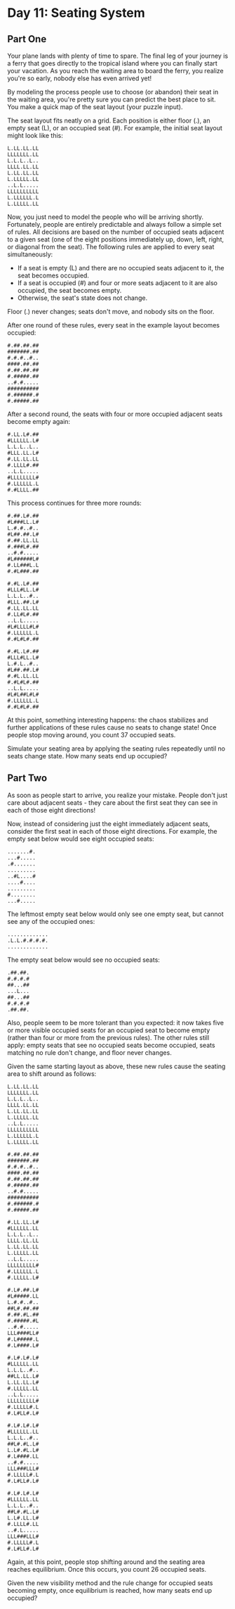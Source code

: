 # Day 11: Seating System

## Part One

Your plane lands with plenty of time to spare. The final leg of your journey is
a ferry that goes directly to the tropical island where you can finally start
your vacation. As you reach the waiting area to board the ferry, you realize
you're so early, nobody else has even arrived yet!

By modeling the process people use to choose (or abandon) their seat in the
waiting area, you're pretty sure you can predict the best place to sit. You
make a quick map of the seat layout (your puzzle input).

The seat layout fits neatly on a grid. Each position is either floor (.), an
empty seat (L), or an occupied seat (#). For example, the initial seat layout
might look like this:

    L.LL.LL.LL
    LLLLLLL.LL
    L.L.L..L..
    LLLL.LL.LL
    L.LL.LL.LL
    L.LLLLL.LL
    ..L.L.....
    LLLLLLLLLL
    L.LLLLLL.L
    L.LLLLL.LL

Now, you just need to model the people who will be arriving shortly.
Fortunately, people are entirely predictable and always follow a simple set of
rules. All decisions are based on the number of occupied seats adjacent to a
given seat (one of the eight positions immediately up, down, left, right, or
diagonal from the seat). The following rules are applied to every seat
simultaneously:

* If a seat is empty (L) and there are no occupied seats adjacent to it, the
  seat becomes occupied.
* If a seat is occupied (#) and four or more seats adjacent to it are also
  occupied, the seat becomes empty.
* Otherwise, the seat's state does not change.

Floor (.) never changes; seats don't move, and nobody sits on the floor.

After one round of these rules, every seat in the example layout becomes
occupied:

    #.##.##.##
    #######.##
    #.#.#..#..
    ####.##.##
    #.##.##.##
    #.#####.##
    ..#.#.....
    ##########
    #.######.#
    #.#####.##

After a second round, the seats with four or more occupied adjacent seats
become empty again:

    #.LL.L#.##
    #LLLLLL.L#
    L.L.L..L..
    #LLL.LL.L#
    #.LL.LL.LL
    #.LLLL#.##
    ..L.L.....
    #LLLLLLLL#
    #.LLLLLL.L
    #.#LLLL.##

This process continues for three more rounds:

    #.##.L#.##
    #L###LL.L#
    L.#.#..#..
    #L##.##.L#
    #.##.LL.LL
    #.###L#.##
    ..#.#.....
    #L######L#
    #.LL###L.L
    #.#L###.##

    #.#L.L#.##
    #LLL#LL.L#
    L.L.L..#..
    #LLL.##.L#
    #.LL.LL.LL
    #.LL#L#.##
    ..L.L.....
    #L#LLLL#L#
    #.LLLLLL.L
    #.#L#L#.##

    #.#L.L#.##
    #LLL#LL.L#
    L.#.L..#..
    #L##.##.L#
    #.#L.LL.LL
    #.#L#L#.##
    ..L.L.....
    #L#L##L#L#
    #.LLLLLL.L
    #.#L#L#.##

At this point, something interesting happens: the chaos stabilizes and further
applications of these rules cause no seats to change state! Once people stop
moving around, you count 37 occupied seats.

Simulate your seating area by applying the seating rules repeatedly until no
seats change state. How many seats end up occupied?

## Part Two

As soon as people start to arrive, you realize your mistake. People don't just
care about adjacent seats - they care about the first seat they can see in each
of those eight directions!

Now, instead of considering just the eight immediately adjacent seats, consider
the first seat in each of those eight directions. For example, the empty seat
below would see eight occupied seats:

    .......#.
    ...#.....
    .#.......
    .........
    ..#L....#
    ....#....
    .........
    #........
    ...#.....

The leftmost empty seat below would only see one empty seat, but cannot see any
of the occupied ones:

    .............
    .L.L.#.#.#.#.
    .............

The empty seat below would see no occupied seats:

    .##.##.
    #.#.#.#
    ##...##
    ...L...
    ##...##
    #.#.#.#
    .##.##.

Also, people seem to be more tolerant than you expected: it now takes five or
more visible occupied seats for an occupied seat to become empty (rather than
four or more from the previous rules). The other rules still apply: empty seats
that see no occupied seats become occupied, seats matching no rule don't
change, and floor never changes.

Given the same starting layout as above, these new rules cause the seating area
to shift around as follows:

    L.LL.LL.LL
    LLLLLLL.LL
    L.L.L..L..
    LLLL.LL.LL
    L.LL.LL.LL
    L.LLLLL.LL
    ..L.L.....
    LLLLLLLLLL
    L.LLLLLL.L
    L.LLLLL.LL

    #.##.##.##
    #######.##
    #.#.#..#..
    ####.##.##
    #.##.##.##
    #.#####.##
    ..#.#.....
    ##########
    #.######.#
    #.#####.##

    #.LL.LL.L#
    #LLLLLL.LL
    L.L.L..L..
    LLLL.LL.LL
    L.LL.LL.LL
    L.LLLLL.LL
    ..L.L.....
    LLLLLLLLL#
    #.LLLLLL.L
    #.LLLLL.L#

    #.L#.##.L#
    #L#####.LL
    L.#.#..#..
    ##L#.##.##
    #.##.#L.##
    #.#####.#L
    ..#.#.....
    LLL####LL#
    #.L#####.L
    #.L####.L#

    #.L#.L#.L#
    #LLLLLL.LL
    L.L.L..#..
    ##LL.LL.L#
    L.LL.LL.L#
    #.LLLLL.LL
    ..L.L.....
    LLLLLLLLL#
    #.LLLLL#.L
    #.L#LL#.L#

    #.L#.L#.L#
    #LLLLLL.LL
    L.L.L..#..
    ##L#.#L.L#
    L.L#.#L.L#
    #.L####.LL
    ..#.#.....
    LLL###LLL#
    #.LLLLL#.L
    #.L#LL#.L#

    #.L#.L#.L#
    #LLLLLL.LL
    L.L.L..#..
    ##L#.#L.L#
    L.L#.LL.L#
    #.LLLL#.LL
    ..#.L.....
    LLL###LLL#
    #.LLLLL#.L
    #.L#LL#.L#

Again, at this point, people stop shifting around and the seating area reaches
equilibrium. Once this occurs, you count 26 occupied seats.

Given the new visibility method and the rule change for occupied seats becoming
empty, once equilibrium is reached, how many seats end up occupied?
